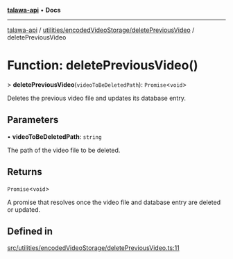 [**talawa-api**](../../../../README.md) • **Docs**

***

[talawa-api](../../../../modules.md) / [utilities/encodedVideoStorage/deletePreviousVideo](../README.md) / deletePreviousVideo

# Function: deletePreviousVideo()

\> **deletePreviousVideo**(`videoToBeDeletedPath`): `Promise`\<`void`\>

Deletes the previous video file and updates its database entry.

## Parameters

• **videoToBeDeletedPath**: `string`

The path of the video file to be deleted.

## Returns

`Promise`\<`void`\>

A promise that resolves once the video file and database entry are deleted or updated.

## Defined in

[src/utilities/encodedVideoStorage/deletePreviousVideo.ts:11](https://github.com/PalisadoesFoundation/talawa-api/blob/0e711c6a6b57f55ab5776fc9c8edfc5ebc0b3d70/src/utilities/encodedVideoStorage/deletePreviousVideo.ts#L11)
